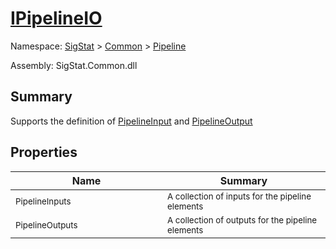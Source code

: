 # [IPipelineIO](./IPipelineIO.md)

Namespace: [SigStat]() > [Common](./../README.md) > [Pipeline](./README.md)

Assembly: SigStat.Common.dll

## Summary
Supports the definition of [PipelineInput](../../../../../SigStat/Common/Pipeline/PipelineInput.md) and [PipelineOutput](../../../../../SigStat/Common/Pipeline/PipelineOutput.md)

## Properties

| Name<div><a href="#"><img width=400></a></div> | Summary<div><a href="#"><img width=475></a></div> | 
| --- | --- | 
| <sub>PipelineInputs</sub> | <sub>A collection of inputs for the pipeline elements</sub> | 
| <sub>PipelineOutputs</sub> | <sub>A collection of outputs for the pipeline elements</sub> | 


